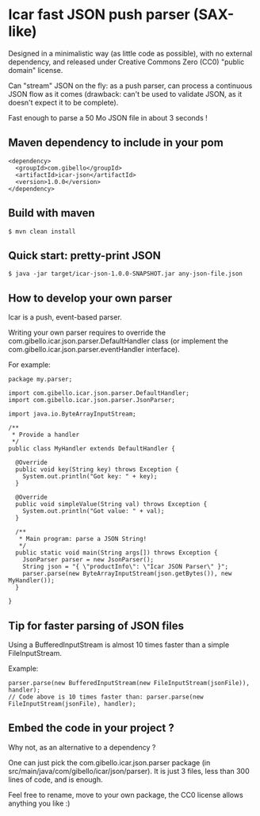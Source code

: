 # Icar fast JSON push parser (SAX-like)

Designed in a minimalistic way (as little code as possible), with no external dependency, and released under Creative Commons Zero (CC0) "public domain" license.

Can "stream" JSON on the fly: as a push parser, can process a continuous JSON flow as it comes (drawback: can't be used to validate JSON, as it doesn't expect it to be complete).

Fast enough to parse a 50 Mo JSON file in about 3 seconds !

## Maven dependency to include in your pom

```
<dependency>
  <groupId>com.gibello</groupId>
  <artifactId>icar-json</artifactId>
  <version>1.0.0</version>
</dependency>
```

## Build with maven

```
$ mvn clean install
```

## Quick start: pretty-print JSON

```
$ java -jar target/icar-json-1.0.0-SNAPSHOT.jar any-json-file.json
```
 
## How to develop your own parser

Icar is a push, event-based parser.

Writing your own parser requires to override the com.gibello.icar.json.parser.DefaultHandler class (or implement the com.gibello.icar.json.parser.eventHandler interface).
 
For example:

```
package my.parser;

import com.gibello.icar.json.parser.DefaultHandler;
import com.gibello.icar.json.parser.JsonParser;

import java.io.ByteArrayInputStream;

/**
 * Provide a handler
 */
public class MyHandler extends DefaultHandler {

  @Override
  public void key(String key) throws Exception {
    System.out.println("Got key: " + key);
  }

  @Override
  public void simpleValue(String val) throws Exception {
    System.out.println("Got value: " + val);
  }

  /**
   * Main program: parse a JSON String!
   */
  public static void main(String args[]) throws Exception {
    JsonParser parser = new JsonParser();
    String json = "{ \"productInfo\": \"Icar JSON Parser\" }";
    parser.parse(new ByteArrayInputStream(json.getBytes()), new MyHandler());
  }

}

```

## Tip for faster parsing of JSON files

Using a BufferedInputStream is almost 10 times faster than a simple FileInputStream.

Example:

```
parser.parse(new BufferedInputStream(new FileInputStream(jsonFile)), handler);
// Code above is 10 times faster than: parser.parse(new FileInputStream(jsonFile), handler);
```

## Embed the code in your project ?

Why not, as an alternative to a dependency ?

One can just pick the com.gibello.icar.json.parser package (in src/main/java/com/gibello/icar/json/parser).
It is just 3 files, less than 300 lines of code, and is enough.

Feel free to rename, move to your own package, the CC0 license allows anything you like :)

